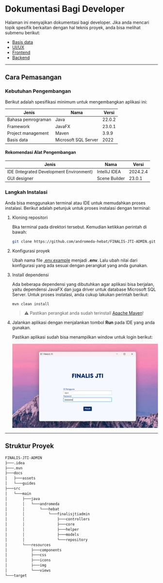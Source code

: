 # Dokumentasi Bagi Developer

Halaman ini menyajikan dokumentasi bagi developer. Jika anda mencari topik spesifik berkaitan dengan hal teknis proyek, anda bisa melihat submenu berikut:
- [Basis data](database.md)
- [UI/UX](ui-ux.md)
- [Frontend](frontend.md)
- [Backend](backend.md)

---

## Cara Pemasangan

### Kebutuhan Pengembangan
Berikut adalah spesifikasi minimum untuk mengembangkan aplikasi ini: 

| Jenis              | Nama                 | Versi  |
|--------------------|----------------------|--------|
| Bahasa pemrograman | Java                 | 22.0.2 |
| Framework          | JavaFX               | 23.0.1 |
| Project management | Maven                | 3.9.9  |
| Basis data         | Microsoft SQL Server | 2022   |
 
#### Rekomendasi Alat Pengembangan

| Jenis                                    | Nama          | Versi    |
|------------------------------------------|---------------|----------|
| IDE (Integrated Development Environment) | IntelliJ IDEA | 2024.2.4 |
| GUI designer                             | Scene Builder | 23.0.1   |

### Langkah Instalasi

Anda bisa menggunakan terminal atau IDE untuk memudahkan proses instalasi. Berikut adalah petunjuk untuk proses instalasi dengan terminal:
1. Kloning repositori

   Bka terminal pada direktori tersebut. Kemudian ketikkan perintah di bawah:
    ```bash
    git clone https://github.com/andromeda-hebat/FINALIS-JTI-ADMIN.git
    ```
   
2. Konfigurasi proyek

   Ubah nama file [.env.example](../../../.env.example) menjadi **.env**. Lalu ubah nilai dari konfigurasi yang ada sesuai dengan perangkat yang anda gunakan.

3. Install dependensi

   Ada beberapa dependensi yang dibutuhkan agar aplikasi bisa berjalan, yaitu dependensi JavaFX dan juga driver untuk database Microsoft SQL Server. Untuk proses instalasi, anda cukup lakukan perintah berikut:

   ```bash
   mvn clean install   
   ```
   > ⚠️ Pastikan perangkat anda sudah terinstall [Apache Maven](https://maven.apache.org/)!
4. Jalankan aplikasi dengan menjalankan tombol **Run** pada IDE yang anda gunakan. 

   Pastikan aplikasi sudah bisa menampilkan window untuk login berikut:

   ![Tampilan login](../../assets/demo-login-window.png)
   

---

## Struktur Proyek

```bash
FINALIS-JTI-ADMIN
├───.idea
├───.mvn
├───docs
│   ├───assets
│   └───guides
├───src
│   └───main
│       ├───java
│       │   └───andromeda
│       │       └───hebat
│       │           └───finalisjtiadmin
│       │               ├───controllers
│       │               ├───core
│       │               ├───helper
│       │               ├───models
│       │               └───repository
│       └───resources
│           ├───components
│           ├───css
│           ├───icons
│           ├───img
│           └───views
└───target

```